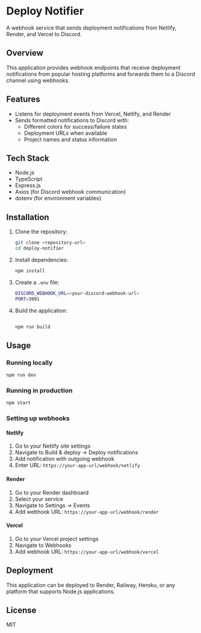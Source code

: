 # Deploy Notifier

A webhook service that sends deployment notifications from Netlify, Render, and Vercel to Discord.

## Overview

This application provides webhook endpoints that receive deployment notifications from popular hosting platforms and forwards them to a Discord channel using webhooks.

## Features

- Listens for deployment events from Vercel, Netlify, and Render
- Sends formatted notifications to Discord with:
  - Different colors for success/failure states
  - Deployment URLs when available
  - Project names and status information

## Tech Stack

- Node.js
- TypeScript
- Express.js
- Axios (for Discord webhook communication)
- dotenv (for environment variables)

## Installation

1. Clone the repository:

   ``` bash
   git clone <repository-url>
   cd deploy-notifier
   ```

2. Install dependencies:

   ``` bash
   npm install
   ```

3. Create a `.env` file:

   ``` bash
   DISCORD_WEBHOOK_URL=<your-discord-webhook-url>
   PORT=3001
   ```

4. Build the application:

   ``` bash

   npm run build

   ```

## Usage

### Running locally

``` bash
npm run dev
```

### Running in production

``` bash
npm start
```

### Setting up webhooks

#### Netlify

1. Go to your Netlify site settings
2. Navigate to Build & deploy → Deploy notifications
3. Add notification with outgoing webhook
4. Enter URL: `https://your-app-url/webhook/netlify`

#### Render

1. Go to your Render dashboard
2. Select your service
3. Navigate to Settings → Events
4. Add webhook URL: `https://your-app-url/webhook/render`

#### Vercel

1. Go to your Vercel project settings
2. Navigate to Webhooks
3. Add webhook URL: `https://your-app-url/webhook/vercel`

## Deployment

This application can be deployed to Render, Railway, Heroku, or any platform that supports Node.js applications.

## License

MIT
